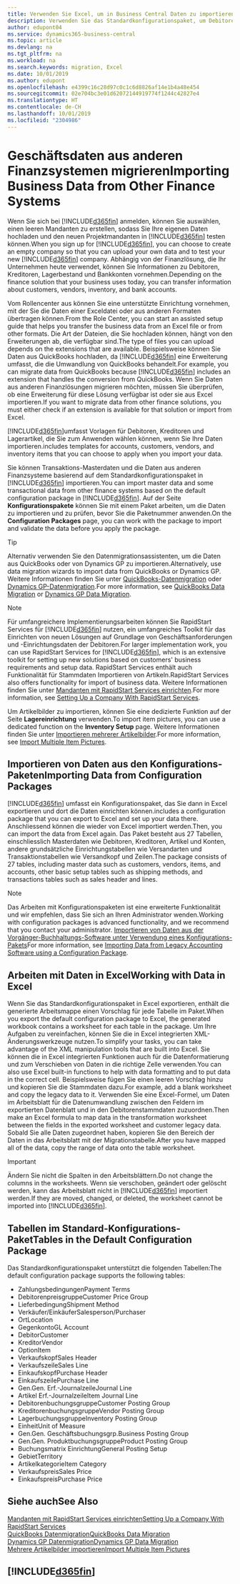 ```yaml
---
title: Verwenden Sie Excel, um in Business Central Daten zu importieren | Microsoft Docs
description: Verwenden Sie das Standardkonfigurationspaket, um Debitorendaten in Excel hinzuzufügen und Daten nach Business Central zu importieren.
author: edupont04
ms.service: dynamics365-business-central
ms.topic: article
ms.devlang: na
ms.tgt_pltfrm: na
ms.workload: na
ms.search.keywords: migration, Excel
ms.date: 10/01/2019
ms.author: edupont
ms.openlocfilehash: e4399c16c28d97c0c1c6d8826af14e1b4a48e454
ms.sourcegitcommit: 02e704bc3e01d62072144919774f1244c42827e4
ms.translationtype: HT
ms.contentlocale: de-CH
ms.lasthandoff: 10/01/2019
ms.locfileid: "2304986"
---
```

# <a name="importing-business-data-from-other-finance-systems"></a><span data-ttu-id="d1936-103">Geschäftsdaten aus anderen Finanzsystemen migrieren</span><span class="sxs-lookup"><span data-stu-id="d1936-103">Importing Business Data from Other Finance Systems</span></span>
<span data-ttu-id="d1936-104">Wenn Sie sich bei [!INCLUDE[d365fin](includes/d365fin_md.md)] anmelden, können Sie auswählen, einen leeren Mandanten zu erstellen, sodass Sie Ihre eigenen Daten hochladen und den neuen Projektmandanten in [!INCLUDE[d365fin](includes/d365fin_md.md)] testen können.</span><span class="sxs-lookup"><span data-stu-id="d1936-104">When you sign up for [!INCLUDE[d365fin](includes/d365fin_md.md)], you can choose to create an empty company so that you can upload your own data and to test your new [!INCLUDE[d365fin](includes/d365fin_md.md)] company.</span></span> <span data-ttu-id="d1936-105">Abhängig von der Finanzlösung, die Ihr Unternehmen heute verwendet, können Sie Informationen zu Debitoren, Kreditoren, Lagerbestand und Bankkonten vornehmen.</span><span class="sxs-lookup"><span data-stu-id="d1936-105">Depending on the finance solution that your business uses today, you can transfer information about customers, vendors, inventory, and bank accounts.</span></span>  

<span data-ttu-id="d1936-106">Vom Rollencenter aus können Sie eine unterstützte Einrichtung vornehmen, mit der Sie die Daten einer Exceldatei oder aus anderen Formaten übertragen können.</span><span class="sxs-lookup"><span data-stu-id="d1936-106">From the Role Center, you can start an assisted setup guide that helps you transfer the business data from an Excel file or from other formats.</span></span> <span data-ttu-id="d1936-107">Die Art der Dateien, die Sie hochladen können, hängt von den Erweiterungen ab, die verfügbar sind.</span><span class="sxs-lookup"><span data-stu-id="d1936-107">The type of files you can upload depends on the extensions that are available.</span></span> <span data-ttu-id="d1936-108">Beispielsweise können Sie Daten aus QuickBooks hochladen, da [!INCLUDE[d365fin](includes/d365fin_md.md)] eine Erweiterung umfasst, die die Umwandlung von QuickBooks behandelt.</span><span class="sxs-lookup"><span data-stu-id="d1936-108">For example, you can migrate data from QuickBooks because [!INCLUDE[d365fin](includes/d365fin_md.md)] includes an extension that handles the conversion from QuickBooks.</span></span> <span data-ttu-id="d1936-109">Wenn Sie Daten aus anderen Finanzlösungen migrieren möchten, müssen Sie überprüfen, ob eine Erweiterung für diese Lösung verfügbar ist oder sie aus Excel importieren.</span><span class="sxs-lookup"><span data-stu-id="d1936-109">If you want to migrate data from other finance solutions, you must either check if an extension is available for that solution or import from Excel.</span></span>  

[!INCLUDE[d365fin](includes/d365fin_md.md)]<span data-ttu-id="d1936-110">umfasst Vorlagen für Debitoren, Kreditoren und Lagerartikel, die Sie zum Anwenden wählen können, wenn Sie Ihre Daten importieren.</span><span class="sxs-lookup"><span data-stu-id="d1936-110">includes templates for accounts, customers, vendors, and inventory items that you can choose to apply when you import your data.</span></span>

<span data-ttu-id="d1936-111">Sie können Transaktions-Masterdaten und die Daten aus anderen Finanzsysteme basierend auf dem Standardkonfigurationspaket in [!INCLUDE[d365fin](includes/d365fin_md.md)] importieren.</span><span class="sxs-lookup"><span data-stu-id="d1936-111">You can import master data and some transactional data from other finance systems based on the default configuration package in [!INCLUDE[d365fin](includes/d365fin_md.md)].</span></span> <span data-ttu-id="d1936-112">Auf der Seite **Konfigurationspakete** können Sie mit einem Paket arbeiten, um die Daten zu importieren und zu prüfen, bevor Sie die Paketnummer anwenden.</span><span class="sxs-lookup"><span data-stu-id="d1936-112">On the **Configuration Packages** page, you can work with the package to import and validate the data before you apply the package.</span></span>  

> [!TIP]  
> <span data-ttu-id="d1936-113">Alternativ verwenden Sie den Datenmigrationsassistenten, um die Daten aus QuickBooks oder von Dynamics GP zu importieren.</span><span class="sxs-lookup"><span data-stu-id="d1936-113">Alternatively, use data migration wizards to import data from QuickBooks or Dynamics GP.</span></span> <span data-ttu-id="d1936-114">Weitere Informationen finden Sie unter [QuickBooks-Datenmigration](ui-extensions-quickbooks-data-migration.md) oder [Dynamics GP-Datenmigration](ui-extensions-dynamicsgp-data-migration.md).</span><span class="sxs-lookup"><span data-stu-id="d1936-114">For more information, see [QuickBooks Data Migration](ui-extensions-quickbooks-data-migration.md) or [Dynamics GP Data Migration](ui-extensions-dynamicsgp-data-migration.md).</span></span>

> [!NOTE]  
> <span data-ttu-id="d1936-115">Für umfangreichere Implementierungsarbeiten können Sie RapidStart Services für [!INCLUDE[d365fin](includes/d365fin_md.md)] nutzen, ein umfangreiches Toolkit für das Einrichten von neuen Lösungen auf Grundlage von Geschäftsanforderungen und -Einrichtungsdaten der Debitoren.</span><span class="sxs-lookup"><span data-stu-id="d1936-115">For larger implementation work, you can use RapidStart Services for [!INCLUDE[d365fin](includes/d365fin_md.md)], which is an extensive toolkit for setting up new solutions based on customers' business requirements and setup data.</span></span> <span data-ttu-id="d1936-116">RapidStart Services enthält auch Funktionalität für Stammdaten Importieren von Artikeln.</span><span class="sxs-lookup"><span data-stu-id="d1936-116">RapidStart Services also offers functionality for import of business data.</span></span> <span data-ttu-id="d1936-117">Weitere Informationen finden Sie unter [Mandanten mit RapidStart Services einrichten](admin-set-up-a-company-with-rapidstart.md).</span><span class="sxs-lookup"><span data-stu-id="d1936-117">For more information, see [Setting Up a Company With RapidStart Services](admin-set-up-a-company-with-rapidstart.md).</span></span>

<span data-ttu-id="d1936-118">Um Artikelbilder zu importieren, können Sie eine dedizierte Funktion auf der Seite **Lagereinrichtung** verwenden.</span><span class="sxs-lookup"><span data-stu-id="d1936-118">To import item pictures, you can use a dedicated function on the **Inventory Setup** page.</span></span> <span data-ttu-id="d1936-119">Weitere Informationen finden Sie unter [Importieren mehrerer Artikelbilder](inventory-how-import-item-pictures.md).</span><span class="sxs-lookup"><span data-stu-id="d1936-119">For more information, see [Import Multiple Item Pictures](inventory-how-import-item-pictures.md).</span></span>

## <a name="importing-data-from-configuration-packages"></a><span data-ttu-id="d1936-120">Importieren von Daten aus den Konfigurations-Paketen</span><span class="sxs-lookup"><span data-stu-id="d1936-120">Importing Data from Configuration Packages</span></span>
[!INCLUDE[d365fin](includes/d365fin_md.md)] <span data-ttu-id="d1936-121">umfasst ein Konfigurationspaket, das Sie dann in Excel exportieren und dort die Daten einrichten können.</span><span class="sxs-lookup"><span data-stu-id="d1936-121">includes a configuration package that you can export to Excel and set up your data there.</span></span> <span data-ttu-id="d1936-122">Anschliessend können die wieder von Excel importiert werden.</span><span class="sxs-lookup"><span data-stu-id="d1936-122">Then, you can import the data from Excel again.</span></span> <span data-ttu-id="d1936-123">Das Paket besteht aus 27 Tabellen, einschliesslich Masterdaten wie Debitoren, Kreditoren, Artikel und Konten, andere grundsätzliche Einrichtungstabellen wie Versandarten und Transaktionstabellen wie Versandkopf und Zeilen.</span><span class="sxs-lookup"><span data-stu-id="d1936-123">The package consists of 27 tables, including master data such as customers, vendors, items, and accounts, other basic setup tables such as shipping methods, and transactions tables such as sales header and lines.</span></span>  

> [!NOTE]  
>   <span data-ttu-id="d1936-124">Das Arbeiten mit Konfigurationspaketen ist eine erweiterte Funktionalität und wir empfehlen, dass Sie sich an Ihren Administrator wenden.</span><span class="sxs-lookup"><span data-stu-id="d1936-124">Working with configuration packages is advanced functionality, and we recommend that you contact your administrator.</span></span> <span data-ttu-id="d1936-125">[Importieren von Daten aus der Vorgänger-Buchhaltungs-Software unter Verwendung eines Konfigurations-Pakets](across-import-data-configuration-packages.md)</span><span class="sxs-lookup"><span data-stu-id="d1936-125">For more information, see [Importing Data from Legacy Accounting Software using a Configuration Package](across-import-data-configuration-packages.md).</span></span>

## <a name="working-with-data-in-excel"></a><span data-ttu-id="d1936-126">Arbeiten mit Daten in Excel</span><span class="sxs-lookup"><span data-stu-id="d1936-126">Working with Data in Excel</span></span>
<span data-ttu-id="d1936-127">Wenn Sie das Standardkonfigurationspaket in Excel exportieren, enthält die generierte Arbeitsmappe einen Vorschlag für jede Tabelle im Paket.</span><span class="sxs-lookup"><span data-stu-id="d1936-127">When you export the default configuration package to Excel, the generated workbook contains a worksheet for each table in the package.</span></span> <span data-ttu-id="d1936-128">Um Ihre Aufgaben zu vereinfachen, können Sie die in Excel integrierten XML-Änderungswerkzeuge nutzen.</span><span class="sxs-lookup"><span data-stu-id="d1936-128">To simplify your tasks, you can take advantage of the XML manipulation tools that are built into Excel.</span></span> <span data-ttu-id="d1936-129">Sie können die in Excel integrierten Funktionen auch für die Datenformatierung und zum Verschieben von Daten in die richtige Zelle verwenden.</span><span class="sxs-lookup"><span data-stu-id="d1936-129">You can also use Excel built-in functions to help with data formatting and to put data in the correct cell.</span></span> <span data-ttu-id="d1936-130">Beispielsweise fügen Sie einen leeren Vorschlag hinzu und kopieren Sie die Stammdaten dazu.</span><span class="sxs-lookup"><span data-stu-id="d1936-130">For example, add a blank worksheet and copy the legacy data to it.</span></span> <span data-ttu-id="d1936-131">Verwenden Sie eine Excel-Formel, um Daten im Arbeitsblatt für die Datenumwandlung zwischen den Feldern im exportierten Datenblatt und in den Debitorenstammdaten zuzuordnen.</span><span class="sxs-lookup"><span data-stu-id="d1936-131">Then make an Excel formula to map data in the transformation worksheet between the fields in the exported worksheet and customer legacy data.</span></span> <span data-ttu-id="d1936-132">Sobald Sie alle Daten zugeordnet haben, kopieren Sie den Bereich der Daten in das Arbeitsblatt mit der Migrationstabelle.</span><span class="sxs-lookup"><span data-stu-id="d1936-132">After you have mapped all of the data, copy the range of data onto the table worksheet.</span></span>  

> [!IMPORTANT]  
>  <span data-ttu-id="d1936-133">Ändern Sie nicht die Spalten in den Arbeitsblättern.</span><span class="sxs-lookup"><span data-stu-id="d1936-133">Do not change the columns in the worksheets.</span></span> <span data-ttu-id="d1936-134">Wenn sie verschoben, geändert oder gelöscht werden, kann das Arbeitsblatt nicht in [!INCLUDE[d365fin](includes/d365fin_md.md)] importiert werden.</span><span class="sxs-lookup"><span data-stu-id="d1936-134">If they are moved, changed, or deleted, the worksheet cannot be imported into [!INCLUDE[d365fin](includes/d365fin_md.md)].</span></span>

## <a name="tables-in-the-default-configuration-package"></a><span data-ttu-id="d1936-135">Tabellen im Standard-Konfigurations-Paket</span><span class="sxs-lookup"><span data-stu-id="d1936-135">Tables in the Default Configuration Package</span></span>
<span data-ttu-id="d1936-136">Das Standardkonfigurationspaket unterstützt die folgenden Tabellen:</span><span class="sxs-lookup"><span data-stu-id="d1936-136">The default configuration package supports the following tables:</span></span>

-   <span data-ttu-id="d1936-137">Zahlungsbedingungen</span><span class="sxs-lookup"><span data-stu-id="d1936-137">Payment Terms</span></span>
-   <span data-ttu-id="d1936-138">Debitorenpreisgruppe</span><span class="sxs-lookup"><span data-stu-id="d1936-138">Customer Price Group</span></span>
-   <span data-ttu-id="d1936-139">Lieferbedingung</span><span class="sxs-lookup"><span data-stu-id="d1936-139">Shipment Method</span></span>
-   <span data-ttu-id="d1936-140">Verkäufer/Einkäufer</span><span class="sxs-lookup"><span data-stu-id="d1936-140">Salesperson/Purchaser</span></span>
-   <span data-ttu-id="d1936-141">Ort</span><span class="sxs-lookup"><span data-stu-id="d1936-141">Location</span></span>
-   <span data-ttu-id="d1936-142">Gegenkonto</span><span class="sxs-lookup"><span data-stu-id="d1936-142">GL Account</span></span>
-   <span data-ttu-id="d1936-143">Debitor</span><span class="sxs-lookup"><span data-stu-id="d1936-143">Customer</span></span>
-   <span data-ttu-id="d1936-144">Kreditor</span><span class="sxs-lookup"><span data-stu-id="d1936-144">Vendor</span></span>
-   <span data-ttu-id="d1936-145">Option</span><span class="sxs-lookup"><span data-stu-id="d1936-145">Item</span></span>
-   <span data-ttu-id="d1936-146">Verkaufskopf</span><span class="sxs-lookup"><span data-stu-id="d1936-146">Sales Header</span></span>
-   <span data-ttu-id="d1936-147">Verkaufszeile</span><span class="sxs-lookup"><span data-stu-id="d1936-147">Sales Line</span></span>
-   <span data-ttu-id="d1936-148">Einkaufskopf</span><span class="sxs-lookup"><span data-stu-id="d1936-148">Purchase Header</span></span>
-   <span data-ttu-id="d1936-149">Einkaufszeile</span><span class="sxs-lookup"><span data-stu-id="d1936-149">Purchase Line</span></span>
-   <span data-ttu-id="d1936-150">Gen.</span><span class="sxs-lookup"><span data-stu-id="d1936-150">Gen.</span></span> <span data-ttu-id="d1936-151">Erf.-Journalzeile</span><span class="sxs-lookup"><span data-stu-id="d1936-151">Journal Line</span></span>
-   <span data-ttu-id="d1936-152">Artikel Erf.-Journalzeile</span><span class="sxs-lookup"><span data-stu-id="d1936-152">Item Journal Line</span></span>
-   <span data-ttu-id="d1936-153">Debitorenbuchungsgruppe</span><span class="sxs-lookup"><span data-stu-id="d1936-153">Customer Posting Group</span></span>
-   <span data-ttu-id="d1936-154">Kreditorenbuchungsgruppe</span><span class="sxs-lookup"><span data-stu-id="d1936-154">Vendor Posting Group</span></span>
-   <span data-ttu-id="d1936-155">Lagerbuchungsgruppe</span><span class="sxs-lookup"><span data-stu-id="d1936-155">Inventory Posting Group</span></span>
-   <span data-ttu-id="d1936-156">Einheit</span><span class="sxs-lookup"><span data-stu-id="d1936-156">Unit of Measure</span></span>
-   <span data-ttu-id="d1936-157">Gen.</span><span class="sxs-lookup"><span data-stu-id="d1936-157">Gen.</span></span> <span data-ttu-id="d1936-158">Geschäftsbuchungsgrp.</span><span class="sxs-lookup"><span data-stu-id="d1936-158">Business Posting Group</span></span>
-   <span data-ttu-id="d1936-159">Gen.</span><span class="sxs-lookup"><span data-stu-id="d1936-159">Gen.</span></span> <span data-ttu-id="d1936-160">Produktbuchungsgruppe</span><span class="sxs-lookup"><span data-stu-id="d1936-160">Product Posting Group</span></span>
-   <span data-ttu-id="d1936-161">Buchungsmatrix Einrichtung</span><span class="sxs-lookup"><span data-stu-id="d1936-161">General Posting Setup</span></span>
-   <span data-ttu-id="d1936-162">Gebiet</span><span class="sxs-lookup"><span data-stu-id="d1936-162">Territory</span></span>
-   <span data-ttu-id="d1936-163">Artikelkategorie</span><span class="sxs-lookup"><span data-stu-id="d1936-163">Item Category</span></span>
-   <span data-ttu-id="d1936-164">Verkaufspreis</span><span class="sxs-lookup"><span data-stu-id="d1936-164">Sales Price</span></span>
-   <span data-ttu-id="d1936-165">Einkaufspreis</span><span class="sxs-lookup"><span data-stu-id="d1936-165">Purchase Price</span></span>

## <a name="see-also"></a><span data-ttu-id="d1936-166">Siehe auch</span><span class="sxs-lookup"><span data-stu-id="d1936-166">See Also</span></span>
[<span data-ttu-id="d1936-167">Mandanten mit RapidStart Services einrichten</span><span class="sxs-lookup"><span data-stu-id="d1936-167">Setting Up a Company With RapidStart Services</span></span>](admin-set-up-a-company-with-rapidstart.md)  
[<span data-ttu-id="d1936-168">QuickBooks Datenmigration</span><span class="sxs-lookup"><span data-stu-id="d1936-168">QuickBooks Data Migration</span></span>](ui-extensions-quickbooks-data-migration.md)  
[<span data-ttu-id="d1936-169">Dynamics GP Datenmigration</span><span class="sxs-lookup"><span data-stu-id="d1936-169">Dynamics GP Data Migration</span></span>](ui-extensions-dynamicsgp-data-migration.md)  
[<span data-ttu-id="d1936-170">Mehrere Artikelbilder importieren</span><span class="sxs-lookup"><span data-stu-id="d1936-170">Import Multiple Item Pictures</span></span>](inventory-how-import-item-pictures.md)

## [!INCLUDE[d365fin](includes/free_trial_md.md)]  
